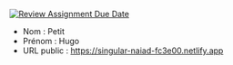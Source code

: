 [![Review Assignment Due Date](https://classroom.github.com/assets/deadline-readme-button-24ddc0f5d75046c5622901739e7c5dd533143b0c8e959d652212380cedb1ea36.svg)](https://classroom.github.com/a/pzZOQLNv)
- Nom : Petit
- Prénom : Hugo
- URL public : https://singular-naiad-fc3e00.netlify.app

